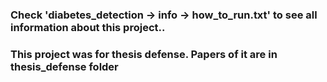 <h3>Check 'diabetes_detection -> info -> how_to_run.txt' to see all information about this project..</h3>

<h3>This project was for thesis defense. Papers of it are in thesis_defense folder</h3>


